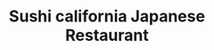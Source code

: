 ---
layout: place
title: "Sushi california Japanese Restaurant"
permalink: /connecticut/newington/sushi-california-japanese-restaurant.html
stateAbbr: CT
stateName: Connecticut
cityName: Newington
seo:
  name: "Sushi california Japanese Restaurant"
  type: Restaurant
  links: http://sushicaliforniact.com/
description: "Simple eatery turning out sushi & sashimi, plus cooked Japanese classics like katsu & teppanyaki. Looking for sushi in Newington, Connecticut? Check out Sush..."
place_id: ChIJHc4nKIiy54kRICN8Ejz1xks
photos:
  - name: >-
      places/ChIJHc4nKIiy54kRICN8Ejz1xks/photos/AeeoHcKkbWIa11viN81LdQyDe9SEWLnuCl-YLnz0uTDPstegz2McFpulZr2ayBfU4E6laXDpZt5KT8-XgwO3kac0uUTqZZnIagcXZW4b49AUQktfyH03qXFvW4bo_UCRsAW99CuW-8w3vTu__xU9UwbqynDKph0sWvabGtzyyWfHD9m9LMPSPlT_-cJtAcfy1cJXnHDWO1KDejXaLN0ZNbyVIqRq8_5JYVce4VujHy-a5s0VWa-SOUKu8EsgXCEFSK3tqC9wzxYje1Zx5Aaox_kwVKQd5WQoQUXxA6O86natje_K_K9xGM6SF1XemF5mJiGSp_TBQrmqrblnZWxal6Y_5pmZPQwEvfePRrbry9JUxUSwCpk9o92XPoPfLEqXDi4EYYBwz5CX-ef4m-kk-Y_HEYTMphI_cgqAxW0ia34
    widthPx: 3132
    heightPx: 3024
    authorAttributions:
      - displayName: Jon R.
        uri: https://maps.google.com/maps/contrib/110084364674028737640
        photoUri: >-
          https://lh3.googleusercontent.com/a/ACg8ocLEJckZ8y3DDtMTlNxHS5BP0C08uKeClxE-23ASU_4omhnHOg=s100-p-k-no-mo
    flagContentUri: >-
      https://www.google.com/local/imagery/report/?cb_client=maps_api_places.places_api&image_key=!1e10!2sCIHM0ogKEICAgIDq3ZQS&hl=en-US
    googleMapsUri: >-
      https://www.google.com/maps/place//data=!3m4!1e2!3m2!1sCIHM0ogKEICAgIDq3ZQS!2e10!4m2!3m1!1s0x89e7b2882827ce1d:0x4bc6f53c127c2320
  - name: >-
      places/ChIJHc4nKIiy54kRICN8Ejz1xks/photos/AeeoHcLByOB0o3SC8MTPqhR5rJoHWcKVRKeXYLB1g043m2HRhOeOqJ5mCj_6B8ELIcoSkbjQ000Uj-tYM5g0iF1Bqi5Fs5_VX_w7HkpZ7CdYwS6WYj0ItcI34_RepbPvWowHOpZqq-_5Wjh7YiU5IcNC2UD_KnBtpdc_JoBfgejZxOCEv47pl24kYnSun07334sOXqQ_glM05Df4WlYKmy7SUAeksRrKOwcVBzXG4-VKYk8yaZNYGXL2-LmuvdoOAOv_cvv80l1I_ZzBjTTRc9qD_EnkXrGQgYg0ufQFxS34acYP_Q
    widthPx: 1536
    heightPx: 2048
    authorAttributions:
      - displayName: Sushi california Japanese Restaurant
        uri: https://maps.google.com/maps/contrib/100400432193027974211
        photoUri: >-
          https://lh3.googleusercontent.com/a/ACg8ocLJnWCNH2_Q9yX3WxNQXNnopu_d9FMCjITp5yuj9ehGS5MwHw=s100-p-k-no-mo
    flagContentUri: >-
      https://www.google.com/local/imagery/report/?cb_client=maps_api_places.places_api&image_key=!1e10!2sAF1QipPYAwxxUfcOb9xJxbaQnbOBxWPWsbNI7CM4RpkG&hl=en-US
    googleMapsUri: >-
      https://www.google.com/maps/place//data=!3m4!1e2!3m2!1sAF1QipPYAwxxUfcOb9xJxbaQnbOBxWPWsbNI7CM4RpkG!2e10!4m2!3m1!1s0x89e7b2882827ce1d:0x4bc6f53c127c2320
  - name: >-
      places/ChIJHc4nKIiy54kRICN8Ejz1xks/photos/AeeoHcIewOKMd1BcJh9UTmgLY_xFsmjTAlWFqYXruv_h1euLtTjrAe4_xqx_LKDVWeE0xerZkTV0FnpPMlUKsb-OhCXrJx_u0ECyAO8NvMUc9jjO8mc4ICNAp9h9qpg6cuN-Tf-dbWuK4zD0eomphVtqnpsU4Ealr9S7imWfe-7-ewvOjfYWO4LTkN66TPq_drecVOxhO1XV7N2L98ApXaaQwcVbR7rDwxROYwsMBQWhIlidMW5YPa3jzraRQ8hPRGbG-lnl7SYwpAj3ZyrbHXUPCbXVTsCP4a5a4rwyCUApU6_nblMO_ONIiX_JoHwHdhusUe7St1JRstz2W4Ziem8hC6QzVcucnqDFwjWDeWD-FnBdgXbDWyEfJAo38Epwdvj_WiNHTSG48pardRWUooxiz4gQxsVNM2yrlyMQjClMxIq5fONB
    widthPx: 2113
    heightPx: 1492
    authorAttributions:
      - displayName: Shannon Chudzik
        uri: https://maps.google.com/maps/contrib/101370727829361543543
        photoUri: >-
          https://lh3.googleusercontent.com/a/ACg8ocLoXE_-6hsenelMd8w6eQ6hG-sKlnlsmM29gGeyhy0B7VNXsw=s100-p-k-no-mo
    flagContentUri: >-
      https://www.google.com/local/imagery/report/?cb_client=maps_api_places.places_api&image_key=!1e10!2sCIHM0ogKEICAgID3rNjDrAE&hl=en-US
    googleMapsUri: >-
      https://www.google.com/maps/place//data=!3m4!1e2!3m2!1sCIHM0ogKEICAgID3rNjDrAE!2e10!4m2!3m1!1s0x89e7b2882827ce1d:0x4bc6f53c127c2320
  - name: >-
      places/ChIJHc4nKIiy54kRICN8Ejz1xks/photos/AeeoHcIi2Ik2aWcRPZ6WDshqldmwcHVfaqbRfrx0ngVl6bODK0mMUBrvqJADAwZnqZfRuG-xYAJna1RqPPPGYrcfiKzAl2gc1Hhpa05QG5u38WvCWwTMxJIsNG1fdxb_tTbIZgvCG608WA-zUGoZRuCKosQ9dZRZfrGCAYEeOnCectHIHbYAtAu2LNDHBGGvDPup486Xn1qPMw5vpwFpB3nuFqxnjIENKl_xr_ytZfqatvzSv78ypw_a1L260C_mA6Ha2Sl6s_Jbj9eNfSnuWD9_ZTFVDI1VGm6QBtsrnDWT6iuIvv9iWKuX-w7lT8T2aY9x17UsET4wsYPbH0WwmrOz7B2KcZzqgR5Dqe0kdr__wl0W6puzKwBCdEavNzRexB1D4H59d8CxrQms-HzV5ShW4-TpAFp24wuIRE9SHd7_UMXSJfls
    widthPx: 3472
    heightPx: 4624
    authorAttributions:
      - displayName: George DeVita
        uri: https://maps.google.com/maps/contrib/107764735416196752789
        photoUri: >-
          https://lh3.googleusercontent.com/a-/ALV-UjUvCKgRuKvBtUDCVRPhRF5GrMGQlxUglWZacnnT-HUXmViansurwA=s100-p-k-no-mo
    flagContentUri: >-
      https://www.google.com/local/imagery/report/?cb_client=maps_api_places.places_api&image_key=!1e10!2sCIHM0ogKEICAgICruP6nlgE&hl=en-US
    googleMapsUri: >-
      https://www.google.com/maps/place//data=!3m4!1e2!3m2!1sCIHM0ogKEICAgICruP6nlgE!2e10!4m2!3m1!1s0x89e7b2882827ce1d:0x4bc6f53c127c2320
  - name: >-
      places/ChIJHc4nKIiy54kRICN8Ejz1xks/photos/AeeoHcKc0RmnJaLrel1pQSZTlWTmFCXtcibXy08Z21SmsDLm3mcrDg20-yGxFJ_lJw0ocsOpkbRQM8kj2jhsMQu_uEVCh0jzn3knx2wM-mnoVJtPxIXTJ850Qz0AbWqtuiNT_rCVtKLitNJMw-gqJg7wH7gje-M8ROEdAVyWa0iU7C2o40VAHmYxp2r9ajx4irGYQknmtWc5FuglqrnfJdFsdKDqeogVhW9Wy9O99CipfcS0WL1cWQZ3tmfPbAjXKHZFAXpO4WLR_0S5J9R4l27wRccbNLTUQZ3GxMDobGuQ0DFA_zhV38VWPqLfpP59W_XLN9tKUywmCHbeaSi4-hsgu9nPaO4zVeZnvX1WcUVr-Lw_e7vcuhZePsWknuwwWursVxuNkRmU4AGIZtNlDrr8uR7Qfz7H5hNIu18z-vr6NmIMVw
    widthPx: 1220
    heightPx: 972
    authorAttributions:
      - displayName: Shannon Chudzik
        uri: https://maps.google.com/maps/contrib/101370727829361543543
        photoUri: >-
          https://lh3.googleusercontent.com/a/ACg8ocLoXE_-6hsenelMd8w6eQ6hG-sKlnlsmM29gGeyhy0B7VNXsw=s100-p-k-no-mo
    flagContentUri: >-
      https://www.google.com/local/imagery/report/?cb_client=maps_api_places.places_api&image_key=!1e10!2sCIHM0ogKEICAgID3rNjDTA&hl=en-US
    googleMapsUri: >-
      https://www.google.com/maps/place//data=!3m4!1e2!3m2!1sCIHM0ogKEICAgID3rNjDTA!2e10!4m2!3m1!1s0x89e7b2882827ce1d:0x4bc6f53c127c2320
  - name: >-
      places/ChIJHc4nKIiy54kRICN8Ejz1xks/photos/AeeoHcLSUvfj9s9KapBkAqTE1KGtvcfpTVlmaX5JfM2ms0a8AGaatj-6FKHhtj4R-E7Ny3NSfTBhMO3gKrQf-u9q1Yuv66bWRcgJu50lI0m2GGCq0N1apSboN7oTFmkeYSgl82Er-QPPwy9gLxqOmpqBJWzC09yfDQKThrWYQZtWtb8ZKSUkg_UJ5FRN_jBA1l2q7PNmzireIZbtTXdHYPHqmsL6EOyz3QbhydYCXmZMimquukG2PbgQMME7AmsLy45qak_l5XG8ca_4io8Ancf3iVZtXC_tTPa1u4uyDNv7bPi1-VAGSU-dTYZBMAi1e8av_0-i_HhMd6Kg6TeNEGRz8K0AraKN8q7VrRtpD-cYGu3mp4H72Y4mV19ORBI_inHuE8rrTYAipM3WdJzhGQ2bdemw8iYWw931-Zo_BdUyjrittVIc
    widthPx: 4284
    heightPx: 4284
    authorAttributions:
      - displayName: 张翠山
        uri: https://maps.google.com/maps/contrib/117603875387327418641
        photoUri: >-
          https://lh3.googleusercontent.com/a-/ALV-UjXfZ8DkaReSVni4BjaNvWLrkF2W-0U61bWk5mMtqSkpW2qH8_GX=s100-p-k-no-mo
    flagContentUri: >-
      https://www.google.com/local/imagery/report/?cb_client=maps_api_places.places_api&image_key=!1e10!2sCIHM0ogKEICAgIDPxZiKmAE&hl=en-US
    googleMapsUri: >-
      https://www.google.com/maps/place//data=!3m4!1e2!3m2!1sCIHM0ogKEICAgIDPxZiKmAE!2e10!4m2!3m1!1s0x89e7b2882827ce1d:0x4bc6f53c127c2320
  - name: >-
      places/ChIJHc4nKIiy54kRICN8Ejz1xks/photos/AeeoHcJxZgfd6BR9xUUY2fiBn1F0Avv-HLQf-LWxh33JzY3zu5jLgT4D8ZRD3wt4pOyNuJSmSnkcGn2m62Y2Tg2EMYYptJf3DgNfepvBiOSK_4fr4Dez0jQjKuRiHawqDd7d-yazWZcpVouDzYzxtDz9LeycGjaJLqQci1Ksh1roznp1ca5rClPDmEVSX62wUZ417PQt8v2HQ_tjg1Sn846im09erH8DRiQLdhPQpC1IiNdqlXlgdYIVFzvifTrWTnHqThKu_1j1XMvN3yYr0XwSAnuwFLR6NxwX2hUYbn1XI7SHQ82IO1xWa_isFrB2r-uo_G_AGUbfrruva5n2t0D-Or1avJWlqyNe6TYt5lSITLwCbZy_vRvFGDf8OU1JeuYPwaQQ_HPHOV3U7d_X9EH9KitLtK38HKzC6k2T2uwqxswdNw
    widthPx: 4032
    heightPx: 3024
    authorAttributions:
      - displayName: Nausher Din
        uri: https://maps.google.com/maps/contrib/117512148582806148263
        photoUri: >-
          https://lh3.googleusercontent.com/a-/ALV-UjWLfYq63z80mEMC-zE_33VxASEYIilsRvSHeMIMoGDU0GHjrSvyKg=s100-p-k-no-mo
    flagContentUri: >-
      https://www.google.com/local/imagery/report/?cb_client=maps_api_places.places_api&image_key=!1e10!2sCIHM0ogKEICAgID6956Dew&hl=en-US
    googleMapsUri: >-
      https://www.google.com/maps/place//data=!3m4!1e2!3m2!1sCIHM0ogKEICAgID6956Dew!2e10!4m2!3m1!1s0x89e7b2882827ce1d:0x4bc6f53c127c2320
  - name: >-
      places/ChIJHc4nKIiy54kRICN8Ejz1xks/photos/AeeoHcI4tp4tBz_fDHO5bNg8ldmYBwc6EP4dJxc2A6soL6oNtOBuCbsMg2i_l6uBD12k4CcCbfReo5xCzyPKrSRLBkuDxSi83PyjQjnsGDlb8_k9_SwZFFvCKmLK-Pi5e-hpkH5a3I6pAqq4GaaZUsZFWTZhyX0M7GIKnT0sTnlnmm_bqgLZM0iNjm6JVpZQO_0l1o_V4D7Nq1w1oH-T9I1i9b87kYJNrTgxGE6-wDLmXfmmsBHLU_FJecfWNAHetkXdn6keKnbU4ITjFv9b5-5Y3J1fWEHJwhDYw-NvrAfbQ3dpM-15TllZryPgTKPuUGXQ2K0ihSTbIcTAyc_vAHnAEG0Oh4zsiZSASCN-ye7TIHkGQxsUaMoscsvTatUVWMZVseU3OPrigYpm9HXOeUJJ1qsSGk_gM37kl8n1NZP6PxLaGg
    widthPx: 3024
    heightPx: 4032
    authorAttributions:
      - displayName: Christine Lee
        uri: https://maps.google.com/maps/contrib/104920805318546886272
        photoUri: >-
          https://lh3.googleusercontent.com/a-/ALV-UjVgrkvDI-1ajjOapgBBb8S4oUnxKjJdgr5C-1pQgsS65zwWQnME=s100-p-k-no-mo
    flagContentUri: >-
      https://www.google.com/local/imagery/report/?cb_client=maps_api_places.places_api&image_key=!1e10!2sCIHM0ogKEICAgICp5uegcw&hl=en-US
    googleMapsUri: >-
      https://www.google.com/maps/place//data=!3m4!1e2!3m2!1sCIHM0ogKEICAgICp5uegcw!2e10!4m2!3m1!1s0x89e7b2882827ce1d:0x4bc6f53c127c2320
  - name: >-
      places/ChIJHc4nKIiy54kRICN8Ejz1xks/photos/AeeoHcIIpuP07lIydkmrudoaS-PviTjgAQ3AXZRU9RDcE1_MaRnayYqhV1Zi5fYGpSgegzDRIXpm7ia4gT-MnAPeH7lTgHzxvIgGGEiraCEHNMwCg-GoUDf9asxxmb_ogsPyAMdCF3typbAS2cTeirHfm77Z3xXlMIfD1tjK0B0epCvqGe5JVhy_7j4w1UtCIpF8XbVfULx1IzDAfTZ4TfdK1Cu9T33bfHkQacf7XhzXhcgQn30ijykXJsk6e2nH2hnFE2g8yLNV39LfGDOCySymuzJ-LrVlXAlRX_DTJaUDP-uk_bmh2zLLABAq1DrghPihwoLdwPyNEUffcH1N5A1LlXFx-CNO3TwfZnVwqk3r-c8lRokdtEhvVLMTGjMzsPNM69LJE3oyrscI1vRJLjNycS7nlJl5W1xMVSXLOWXPgWjZtg
    widthPx: 2755
    heightPx: 2664
    authorAttributions:
      - displayName: Andrew Gould
        uri: https://maps.google.com/maps/contrib/104490950338242308533
        photoUri: >-
          https://lh3.googleusercontent.com/a/ACg8ocKf3oEx0Y9N93iEzPoV-_GFOxu5SSpyx7rf_z0Sa3RD9DBlvw=s100-p-k-no-mo
    flagContentUri: >-
      https://www.google.com/local/imagery/report/?cb_client=maps_api_places.places_api&image_key=!1e10!2sCIHM0ogKEICAgICHhcy1Ig&hl=en-US
    googleMapsUri: >-
      https://www.google.com/maps/place//data=!3m4!1e2!3m2!1sCIHM0ogKEICAgICHhcy1Ig!2e10!4m2!3m1!1s0x89e7b2882827ce1d:0x4bc6f53c127c2320
  - name: >-
      places/ChIJHc4nKIiy54kRICN8Ejz1xks/photos/AeeoHcJfoB5t9NwFHCswh9JT3Vz95eMu48by5bHSBylP_wSuMhw8CDcy_q3nQzh21oShJU-a5pgjrGhJLRj-zWwj2OtAGd6RApIvagJX2Q6VJTchVK-ByuCN-xDl9xFiRt3onNUJSacpGWjZ7XrfjToGO_-bCQJYNXDoJBwCVEEJ7voTXAcfGoxgylyNgQvtd6xPl4YvECR1D6wlJpEewWjUHGcvNAdlbwthDg-dH8fDNtpQt9saETJ6OTQspovyo3fcogr9JgyunHt_m8WLxEt8iPbR_QgEnMfpLJWXXUBXM_43UIjQ0bu9siJq66SE0xh4Q_FCIMC6xj3ksHX2ji4IIePZcbD171_STn17pAonyNxg4XpPLpNCKSa4ITeTL9z7RMee4QFfywF205ZzcYTRncdZ7XLP1Bn2xO3uqa53mUVQbbk
    widthPx: 3472
    heightPx: 4624
    authorAttributions:
      - displayName: George DeVita
        uri: https://maps.google.com/maps/contrib/107764735416196752789
        photoUri: >-
          https://lh3.googleusercontent.com/a-/ALV-UjUvCKgRuKvBtUDCVRPhRF5GrMGQlxUglWZacnnT-HUXmViansurwA=s100-p-k-no-mo
    flagContentUri: >-
      https://www.google.com/local/imagery/report/?cb_client=maps_api_places.places_api&image_key=!1e10!2sCIHM0ogKEICAgICrqMHv-wE&hl=en-US
    googleMapsUri: >-
      https://www.google.com/maps/place//data=!3m4!1e2!3m2!1sCIHM0ogKEICAgICrqMHv-wE!2e10!4m2!3m1!1s0x89e7b2882827ce1d:0x4bc6f53c127c2320
address: 30 Fenn Rd, Newington, CT 06111, USA
street: 30 Fenn Rd
city: Newington
state: CT
zip: '06111'
country: USA
neighborhood: null
latitude: '41.696580'
longitude: '-72.755514'
accessibility_options:
  wheelchairAccessibleParking: true
  wheelchairAccessibleEntrance: true
  wheelchairAccessibleRestroom: true
  wheelchairAccessibleSeating: true
business_status: OPERATIONAL
name: Sushi california Japanese Restaurant
google_maps_links:
  directionsUri: >-
    https://www.google.com/maps/dir//''/data=!4m7!4m6!1m1!4e2!1m2!1m1!1s0x89e7b2882827ce1d:0x4bc6f53c127c2320!3e0
  placeUri: https://maps.google.com/?cid=5460321236590273312
  writeAReviewUri: >-
    https://www.google.com/maps/place//data=!4m3!3m2!1s0x89e7b2882827ce1d:0x4bc6f53c127c2320!12e1
  reviewsUri: >-
    https://www.google.com/maps/place//data=!4m4!3m3!1s0x89e7b2882827ce1d:0x4bc6f53c127c2320!9m1!1b1
  photosUri: >-
    https://www.google.com/maps/place//data=!4m3!3m2!1s0x89e7b2882827ce1d:0x4bc6f53c127c2320!10e5
primary_type: Sushi Restaurant
opening_hours:
  regular: null
  current: null
secondary_opening_hours:
  regular:
    weekdayDescriptions: null
    type: null
  current:
    weekdayDescriptions: null
    type: null
phone: (860) 667-0004
price_level: PRICE_LEVEL_MODERATE
price_range: $20 &ndash; $30
rating: '4.5'
rating_count: 520
website: http://sushicaliforniact.com/
reviews:
  - name: >-
      places/ChIJHc4nKIiy54kRICN8Ejz1xks/reviews/ChdDSUhNMG9nS0VJQ0FnSUNYMkppTnpBRRAB
    relativePublishTimeDescription: 6 months ago
    rating: 5
    text:
      text: >-
        Been going here for 12-14 years and its the ONLY restaurant in CT that I
        can rely on to have an amazing meal every time. Was blown away by the
        quality we had tonight, best sushi I’ve had in a while and we eat sushi
        frequently. Definitely my favorite and go to place!
      languageCode: en
    originalText:
      text: >-
        Been going here for 12-14 years and its the ONLY restaurant in CT that I
        can rely on to have an amazing meal every time. Was blown away by the
        quality we had tonight, best sushi I’ve had in a while and we eat sushi
        frequently. Definitely my favorite and go to place!
      languageCode: en
    authorAttribution:
      displayName: Alaina Watson
      uri: https://www.google.com/maps/contrib/105465247576032033866/reviews
      photoUri: >-
        https://lh3.googleusercontent.com/a-/ALV-UjWmeBZJebQ9UMDbxdkWs9eOh4ak9e2-F2GnXmd48sLd0v8uBOB8Cg=s128-c0x00000000-cc-rp-mo-ba2
    publishTime: '2024-10-13T00:44:36.263308Z'
    flagContentUri: >-
      https://www.google.com/local/review/rap/report?postId=ChdDSUhNMG9nS0VJQ0FnSUNYMkppTnpBRRAB&d=17924085&t=1
    googleMapsUri: >-
      https://www.google.com/maps/reviews/data=!4m6!14m5!1m4!2m3!1sChdDSUhNMG9nS0VJQ0FnSUNYMkppTnpBRRAB!2m1!1s0x89e7b2882827ce1d:0x4bc6f53c127c2320
  - name: >-
      places/ChIJHc4nKIiy54kRICN8Ejz1xks/reviews/ChZDSUhNMG9nS0VJQ0FnSUNycU1Idk93EAE
    relativePublishTimeDescription: 9 months ago
    rating: 4
    text:
      text: >-
        For lunch we opted for the two special rolls lunch offer. For a starter
        we had the veggie dumplings, crispy and flavorful! The salad and
        mushroom soup were better than most! We had the ahi tuna roll, green
        hulk roll, New York roll and pink salmon roll. We loved the flavors and
        large portions. Definitely worth a visit for good sushi ! Will be coming
        back!
      languageCode: en
    originalText:
      text: >-
        For lunch we opted for the two special rolls lunch offer. For a starter
        we had the veggie dumplings, crispy and flavorful! The salad and
        mushroom soup were better than most! We had the ahi tuna roll, green
        hulk roll, New York roll and pink salmon roll. We loved the flavors and
        large portions. Definitely worth a visit for good sushi ! Will be coming
        back!
      languageCode: en
    authorAttribution:
      displayName: George DeVita
      uri: https://www.google.com/maps/contrib/107764735416196752789/reviews
      photoUri: >-
        https://lh3.googleusercontent.com/a-/ALV-UjUvCKgRuKvBtUDCVRPhRF5GrMGQlxUglWZacnnT-HUXmViansurwA=s128-c0x00000000-cc-rp-mo-ba6
    publishTime: '2024-07-03T17:20:35.989477Z'
    flagContentUri: >-
      https://www.google.com/local/review/rap/report?postId=ChZDSUhNMG9nS0VJQ0FnSUNycU1Idk93EAE&d=17924085&t=1
    googleMapsUri: >-
      https://www.google.com/maps/reviews/data=!4m6!14m5!1m4!2m3!1sChZDSUhNMG9nS0VJQ0FnSUNycU1Idk93EAE!2m1!1s0x89e7b2882827ce1d:0x4bc6f53c127c2320
  - name: >-
      places/ChIJHc4nKIiy54kRICN8Ejz1xks/reviews/ChdDSUhNMG9nS0VJQ0FnSUNwNXVlZ2t3RRAB
    relativePublishTimeDescription: a year ago
    rating: 5
    text:
      text: >-
        I was traveling some cities on the east coast and got together with my
        relatives in Connecticut. My cousin who lives not too far from this
        neighborhood recommended this sushi place and made a reservation for our
        family get-together. After finishing our amazing sushi dinner, I
        realized why he loves this place so much. Everything was just so fresh
        and delicious. We ordered tamago sushi for the kids and the chef cut
        them in halves so that they can eat it easily. Everyone was so friendly
        and nice. Great food, great service. I so want to come here again next
        time I am in town. The whole family really enjoyed our dinner.

        By the way, they won many awards and they’ve been around over 10 years.
      languageCode: en
    originalText:
      text: >-
        I was traveling some cities on the east coast and got together with my
        relatives in Connecticut. My cousin who lives not too far from this
        neighborhood recommended this sushi place and made a reservation for our
        family get-together. After finishing our amazing sushi dinner, I
        realized why he loves this place so much. Everything was just so fresh
        and delicious. We ordered tamago sushi for the kids and the chef cut
        them in halves so that they can eat it easily. Everyone was so friendly
        and nice. Great food, great service. I so want to come here again next
        time I am in town. The whole family really enjoyed our dinner.

        By the way, they won many awards and they’ve been around over 10 years.
      languageCode: en
    authorAttribution:
      displayName: Christine Lee
      uri: https://www.google.com/maps/contrib/104920805318546886272/reviews
      photoUri: >-
        https://lh3.googleusercontent.com/a-/ALV-UjVgrkvDI-1ajjOapgBBb8S4oUnxKjJdgr5C-1pQgsS65zwWQnME=s128-c0x00000000-cc-rp-mo-ba6
    publishTime: '2023-08-03T02:34:35.692963Z'
    flagContentUri: >-
      https://www.google.com/local/review/rap/report?postId=ChdDSUhNMG9nS0VJQ0FnSUNwNXVlZ2t3RRAB&d=17924085&t=1
    googleMapsUri: >-
      https://www.google.com/maps/reviews/data=!4m6!14m5!1m4!2m3!1sChdDSUhNMG9nS0VJQ0FnSUNwNXVlZ2t3RRAB!2m1!1s0x89e7b2882827ce1d:0x4bc6f53c127c2320
  - name: >-
      places/ChIJHc4nKIiy54kRICN8Ejz1xks/reviews/ChdDSUhNMG9nS0VJQ0FnSUNabXVIb3RnRRAB
    relativePublishTimeDescription: a year ago
    rating: 5
    text:
      text: >-
        What a great meal we shared with friends at Sushi California! Their
        attention to detail and presentation was really impressive on all of the
        sushi and sashimi. I thought the teppanyaki and Yaki soba dishes were
        fantastic as well! Everything was fresh, and the staff was friendly and
        welcoming. It was clean and the dining room had a nice ambience. I also
        thought it was nice that they had a menu of specials that get rotated
        out monthly! This is a great spot to know about in the area, and CCSU
        students should definitely come check this spot out!
      languageCode: en
    originalText:
      text: >-
        What a great meal we shared with friends at Sushi California! Their
        attention to detail and presentation was really impressive on all of the
        sushi and sashimi. I thought the teppanyaki and Yaki soba dishes were
        fantastic as well! Everything was fresh, and the staff was friendly and
        welcoming. It was clean and the dining room had a nice ambience. I also
        thought it was nice that they had a menu of specials that get rotated
        out monthly! This is a great spot to know about in the area, and CCSU
        students should definitely come check this spot out!
      languageCode: en
    authorAttribution:
      displayName: Food of CT
      uri: https://www.google.com/maps/contrib/112487265661034916508/reviews
      photoUri: >-
        https://lh3.googleusercontent.com/a-/ALV-UjVdND3uBUC8fi0kvMsTVgkUS_h9krgUdHKaAu4tZXZnxtdC__k=s128-c0x00000000-cc-rp-mo-ba7
    publishTime: '2023-09-08T16:59:39.129522Z'
    flagContentUri: >-
      https://www.google.com/local/review/rap/report?postId=ChdDSUhNMG9nS0VJQ0FnSUNabXVIb3RnRRAB&d=17924085&t=1
    googleMapsUri: >-
      https://www.google.com/maps/reviews/data=!4m6!14m5!1m4!2m3!1sChdDSUhNMG9nS0VJQ0FnSUNabXVIb3RnRRAB!2m1!1s0x89e7b2882827ce1d:0x4bc6f53c127c2320
  - name: >-
      places/ChIJHc4nKIiy54kRICN8Ejz1xks/reviews/ChdDSUhNMG9nS0VJQ0FnSURZOXNHanVRRRAB
    relativePublishTimeDescription: 7 months ago
    rating: 5
    text:
      text: >-
        Awesome food and excellent service very nice restaurant my wife and I
        will definitely be back again we finally found our new favorite
        restaurant!

        Update 2024:

        Went to Sushi California to celebrate our wedding anniversary on 9/3.
        Ordered two appetizers: pork gyoza and beef kushi, and two entrees: Red
        Snapper Teppanyaki & Teppanyaki steak both with fresh salad and miso
        soup.

        Everything was cooked perfectly and service was professional, friendly
        and prompt. We look forward to going back soon.
      languageCode: en
    originalText:
      text: >-
        Awesome food and excellent service very nice restaurant my wife and I
        will definitely be back again we finally found our new favorite
        restaurant!

        Update 2024:

        Went to Sushi California to celebrate our wedding anniversary on 9/3.
        Ordered two appetizers: pork gyoza and beef kushi, and two entrees: Red
        Snapper Teppanyaki & Teppanyaki steak both with fresh salad and miso
        soup.

        Everything was cooked perfectly and service was professional, friendly
        and prompt. We look forward to going back soon.
      languageCode: en
    authorAttribution:
      displayName: Andrew Gould
      uri: https://www.google.com/maps/contrib/104490950338242308533/reviews
      photoUri: >-
        https://lh3.googleusercontent.com/a/ACg8ocKf3oEx0Y9N93iEzPoV-_GFOxu5SSpyx7rf_z0Sa3RD9DBlvw=s128-c0x00000000-cc-rp-mo-ba3
    publishTime: '2024-09-06T20:02:44.811827Z'
    flagContentUri: >-
      https://www.google.com/local/review/rap/report?postId=ChdDSUhNMG9nS0VJQ0FnSURZOXNHanVRRRAB&d=17924085&t=1
    googleMapsUri: >-
      https://www.google.com/maps/reviews/data=!4m6!14m5!1m4!2m3!1sChdDSUhNMG9nS0VJQ0FnSURZOXNHanVRRRAB!2m1!1s0x89e7b2882827ce1d:0x4bc6f53c127c2320
parking_options:
  freeParkingLot: true
  freeStreetParking: true
  valetParking: false
payment_options:
  acceptsCreditCards: true
  acceptsDebitCards: true
  acceptsCashOnly: false
  acceptsNfc: true
allow_dogs: null
curbside_pickup: null
delivery: true
dine_in: true
good_for_children: true
good_for_groups: true
good_for_sports: true
live_music: false
menu_for_children: false
outdoor_seating: false
reservable: true
restroom: true
serves_beer: true
serves_breakfast: false
serves_brunch: false
serves_cocktails: null
serves_coffee: null
serves_dinner: true
serves_dessert: true
serves_lunch: true
serves_vegetarian_food: true
serves_wine: true
takeout: true
summary: >-
  Simple eatery turning out sushi & sashimi, plus cooked Japanese classics like
  katsu & teppanyaki.

---